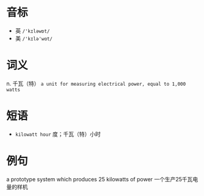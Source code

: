 # 音标

- 英 `/'kɪləwɒt/`
- 美 `/'kɪlə'wɑt/`

# 词义

n. 千瓦（特）
`a unit for measuring electrical power, equal to 1,000 watts`

# 短语

- `kilowatt hour` 度；千瓦（特）小时

# 例句

a prototype system which produces 25 kilowatts of power
一个生产25千瓦电量的样机


